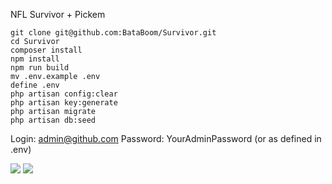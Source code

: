 NFL Survivor + Pickem

```
git clone git@github.com:BataBoom/Survivor.git
cd Survivor
composer install
npm install
npm run build
mv .env.example .env
define .env
php artisan config:clear
php artisan key:generate
php artisan migrate
php artisan db:seed
```

Login: admin@github.com
Password: YourAdminPassword (or as defined in .env)



![](https://i.imgur.com/MiHsVs0.png)
![](https://i.imgur.com/njHpkJD.png)
